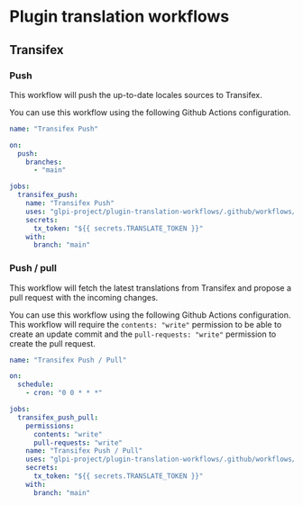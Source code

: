 # Plugin translation workflows

## Transifex

### Push

This workflow will push the up-to-date locales sources to Transifex.

You can use this workflow using the following Github Actions configuration.

```yaml
name: "Transifex Push"

on:
  push:
    branches:
      - "main"

jobs:
  transifex_push:
    name: "Transifex Push"
    uses: "glpi-project/plugin-translation-workflows/.github/workflows/transifex_push.yml@v1"
    secrets:
      tx_token: "${{ secrets.TRANSLATE_TOKEN }}"
    with:
      branch: "main"

```


### Push / pull

This workflow will fetch the latest translations from Transifex and propose a pull request with the incoming changes.

You can use this workflow using the following Github Actions configuration.
This workflow will require the `contents: "write"` permission to be able to create an update commit and the `pull-requests: "write"` permission to create the pull request.

```yaml
name: "Transifex Push / Pull"

on:
  schedule:
    - cron: "0 0 * * *"

jobs:
  transifex_push_pull:
    permissions:
      contents: "write"
      pull-requests: "write"
    name: "Transifex Push / Pull"
    uses: "glpi-project/plugin-translation-workflows/.github/workflows/transifex_push_pull.yml@v1"
    secrets:
      tx_token: "${{ secrets.TRANSLATE_TOKEN }}"
    with:
      branch: "main"

```
